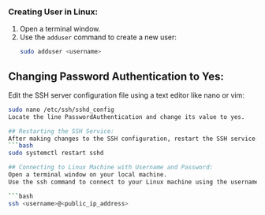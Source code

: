 ### Creating User in Linux:
1. Open a terminal window.
2. Use the `adduser` command to create a new user:
   ```bash
   sudo adduser <username>
## Changing Password Authentication to Yes:
Edit the SSH server configuration file using a text editor like nano or vim:

```bash
sudo nano /etc/ssh/sshd_config
Locate the line PasswordAuthentication and change its value to yes.

## Restarting the SSH Service:
After making changes to the SSH configuration, restart the SSH service:
```bash
sudo systemctl restart sshd

## Connecting to Linux Machine with Username and Password:
Open a terminal window on your local machine.
Use the ssh command to connect to your Linux machine using the username and public IP address:

```bash
ssh <username>@<public_ip_address>
